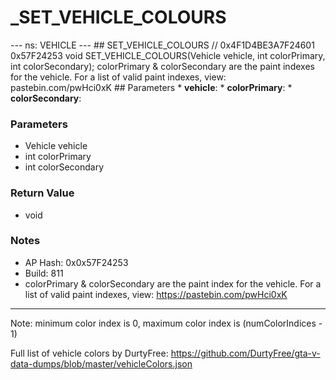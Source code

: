 # _SET_VEHICLE_COLOURS

--- ns: VEHICLE --- ## SET_VEHICLE_COLOURS  // 0x4F1D4BE3A7F24601 0x57F24253 void SET_VEHICLE_COLOURS(Vehicle vehicle, int colorPrimary, int colorSecondary);  colorPrimary & colorSecondary are the paint indexes for the vehicle.  For a list of valid paint indexes, view: pastebin.com/pwHci0xK  ## Parameters * **vehicle**: * **colorPrimary**: * **colorSecondary**:

### Parameters
* Vehicle vehicle
* int colorPrimary
* int colorSecondary

### Return Value
* void

### Notes
* AP Hash: 0x0x57F24253
* Build: 811
* colorPrimary & colorSecondary are the paint index for the vehicle.
For a list of valid paint indexes, view: https://pastebin.com/pwHci0xK
-------------------------------------------------------------------------
Note: minimum color index is 0, maximum color index is (numColorIndices - 1)

Full list of vehicle colors by DurtyFree: https://github.com/DurtyFree/gta-v-data-dumps/blob/master/vehicleColors.json

